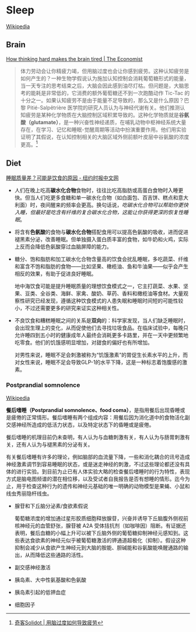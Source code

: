 # Sleep
[Wikipedia](https://en.wikipedia.org/wiki/Sleep)

## Brain
[How thinking hard makes the brain tired | The Economist](https://archive.is/lCPxw)
> 体力劳动会让你精疲力竭，但用脑过度也会让你感到疲劳。这种认知疲劳是如何产生的？一种生物学假说认为施加认知控制会消耗葡萄糖形式的能量，当一天专注的思考结束之后，大脑会因此感到油尽灯枯。但问题是，大脑思考的能耗是非常低的，它消费的额外葡萄糖还不到一次跑酷动作 Tic-Tac 的十分之一。如果认知疲劳不是由于能量不足导致的，那么又是什么原因？巴黎 Pitié-Salpêtrière 医学院的研究人员认为与神经代谢有关。他们推测认知疲劳是某种化学物质在大脑控制区域积累导致的。这种化学物质就是**谷氨酸（glutamate）**，是一种兴奋性神经递质，在哺乳动物中枢神经系统大量存在，在学习、记忆和睡眠-觉醒周期等活动中扮演重要作用。他们用实验证明了其假说，在认知控制相关的大脑区域外侧前额叶皮层中谷氨酸的浓度更高。[^tired-solidot]


[^tired-solidot]: [奇客Solidot | 用脑过度如何导致疲劳](https://www.solidot.org/story?sid=74561)

## Diet
[睡眠质量差？可能是饮食的原因 - 纽约时报中文网](https://cn.nytimes.com/health/20201223/sleep-foods-diet/)
- 人们在晚上吃高**碳水化合物**食物时，往往比吃高脂肪或高蛋白食物时入睡更快。但当人们吃更多食糖和单一碳水化合物（如白面包、百吉饼、糕点和意大利面）时，夜间醒来的频率会更高。换句话说，*吃碳水化合物可以帮助你更快入睡，但最好是吃含有纤维的复合碳水化合物，这能让你获得更深的恢复性睡眠*。
- 将含有**色氨酸**的食物与**碳水化合物**搭配食用可以提高色氨酸的吸收，进而促进褪黑素分泌，改善睡眠。但单独摄入蛋白质丰富的食物，如牛奶和火鸡，实际上反而会降低色氨酸穿过血脑屏障的能力。
- 糖分、饱和脂肪和加工碳水化合物含量高的饮食会扰乱睡眠，多吃蔬菜、纤维和富含不饱和脂肪的食物——比如坚果、橄榄油、鱼和牛油果——似乎会产生相反的效果，有助于促进良好睡眠。
  
  地中海饮食可能是提升睡眠质量的理想饮食模式之一，它主打蔬菜、水果、坚果、豆类、全谷类、海鲜、家禽、酸奶、草药、香料和橄榄油等食材。大量观察性研究已经发现，遵循这种饮食模式的人患失眠和睡眠时间短的可能性较小，不过还需要更多的研究来证实这种相关性。
- 不良饮食和糟糕睡眠之间的关系是**双向**的：科学家发现，当人们缺乏睡眠时，会出现生理上的变化，从而促使他们去寻找垃圾食品。在临床试验中，每晚只允许睡四到五小时的健康成年人最终会消耗更多卡路里，并在一天中更频繁地吃零食。他们的饥饿感明显增加，对甜食的偏好也有所增加。

  对男性来说，睡眠不足会刺激被称为“饥饿激素”的胃促生长素水平的上升，而对女性来说，睡眠不足会导致GLP-1的水平下降，这是一种标志着饱腹感的激素。

### Postprandial somnolence
[Wikipedia](https://en.wikipedia.org/wiki/Postprandial_somnolence)

**餐后嗜睡（Postprandial somnolence、food coma）**，是指用餐后出现昏睡或是疲倦的正常情形。餐后嗜睡有两个组成内容：用餐后因为消化道中的食物活化副交感神经所造成的低活力状态，以及特定状态下的昏睡或是疲倦。

餐后嗜睡的机理目前仍未查明，有人认为与血糖刺激有关，有人认为与肠胃刺激有关，还有人认为与褪黑素的分泌有关。

有关餐后嗜睡有许多的理论，例如脑部的血流量下降，一些和消化耦合的讯号造成神经激素调节到容易睡眠的状态，或是迷走神经的刺激，不过这些理论都还没有具体的进行实验。到目前为止已有人体实验大略的检查餐后嗜睡时的行为特性，表现方式是脑电图频谱的潜在相位移，以及受试者自我报告是否有想睡的情形。迄今为止，用于检查这种行为的遗传和神经元基础的唯一明确的动物模型是果蝇、小鼠和线虫秀丽隐杆线虫。

- 腺苷和下丘脑分泌素/食欲素假说

  葡萄糖浓度的增加通过星形胶质细胞释放腺苷，兴奋并诱导下丘脑腹外侧视前核神经元的血管舒张，腺苷被 A2A 受体拮抗剂（如咖啡因）阻断。有证据还表明，餐后血糖的小幅上升可以被下丘脑外侧的葡萄糖抑制神经元感知到。这些表达食欲素的神经元似乎被葡萄糖激活的钾通道超极化（抑制）。假设这种抑制会减少从食欲产生神经元到大脑的胺能、胆碱能和谷氨酸能唤醒通路的输出，从而降低这些通路的活性。

- 副交感神经激活

- 胰岛素、大中性氨基酸和色氨酸

- 胰岛素引起的低钾血症

- 细胞因子